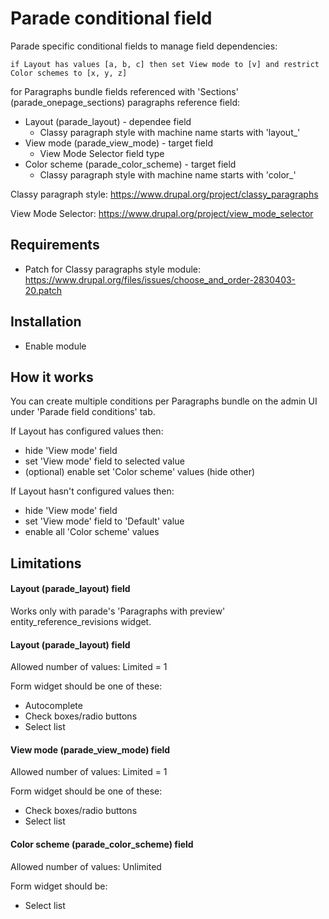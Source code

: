 # Parade conditional field

Parade specific conditional fields to manage field dependencies:

`if Layout has values [a, b, c] then set View mode to [v] and restrict Color
schemes to [x, y, z]`

for Paragraphs bundle fields referenced with 'Sections'
(parade_onepage_sections) paragraphs reference field: 
- Layout (parade_layout) - dependee field
  - Classy paragraph style with machine name starts with 'layout_'
- View mode (parade_view_mode) - target field
  - View Mode Selector field type
- Color scheme (parade_color_scheme) - target field
  - Classy paragraph style with machine name starts with 'color_'

Classy paragraph style: https://www.drupal.org/project/classy_paragraphs

View Mode Selector: https://www.drupal.org/project/view_mode_selector 

## Requirements
- Patch for Classy paragraphs style module:
https://www.drupal.org/files/issues/choose_and_order-2830403-20.patch

## Installation
- Enable module

## How it works
You can create multiple conditions per Paragraphs bundle on the admin UI under
'Parade field conditions' tab.

If Layout has configured values then:
  - hide 'View mode' field
  - set 'View mode' field to selected value
  - (optional) enable set 'Color scheme' values (hide other)

If Layout hasn't configured values then:
  - hide 'View mode' field
  - set 'View mode' field to 'Default' value
  - enable all 'Color scheme' values

## Limitations

#### Layout (parade_layout) field
Works only with parade's 'Paragraphs with preview' entity_reference_revisions
widget.

#### Layout (parade_layout) field
Allowed number of values: Limited = 1

Form widget should be one of these:
- Autocomplete
- Check boxes/radio buttons
- Select list

#### View mode (parade_view_mode) field
Allowed number of values: Limited = 1

Form widget should be one of these:
- Check boxes/radio buttons
- Select list

#### Color scheme (parade_color_scheme) field
Allowed number of values: Unlimited

Form widget should be:
- Select list

